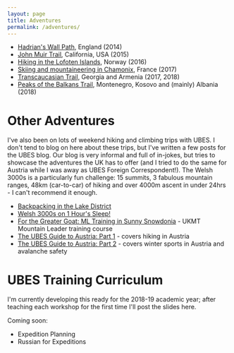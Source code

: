 ```yaml
---
layout: page
title: Adventures
permalink: /adventures/
---
```


* [Hadrian's Wall Path](/hadrians), England (2014)
* [John Muir Trail](/jmt), California, USA (2015)
* [Hiking in the Lofoten Islands](/lofoten), Norway (2016)
* [Skiing and mountaineering in Chamonix](/chamonix), France (2017)
* [Transcaucasian Trail](/tct), Georgia and Armenia (2017, 2018)
* [Peaks of the Balkans Trail](/balkans), Montenegro, Kosovo and (mainly) Albania (2018)

# Other Adventures
I've also been on lots of weekend hiking and climbing trips with UBES. I don't tend to blog on here about these trips, but I've written a few posts for the UBES blog. Our blog is very informal and full of in-jokes, but tries to showcase the adventures the UK has to offer (and I tried to do the same for Austria while I was away as UBES Foreign Correspondent!). The Welsh 3000s is a particularly fun challenge: 15 summits, 3 fabulous mountain ranges, 48km (car-to-car) of hiking and over 4000m ascent in under 24hrs - I can't recommend it enough.

* [Backpacking in the Lake District](https://www.ubes.co.uk/2016/03/21/backpacking-in-lake-distric/)
* [Welsh 3000s on 1 Hour's Sleep!](https://www.ubes.co.uk/2016/06/26/welsh-3000s-on-1hours-sleep-on-summi/)
* [For the Greater Goat: ML Training in Sunny Snowdonia](https://www.ubes.co.uk/2016/08/03/for-the-greater-goat-ml-training-in-sunny-snowdonia/) - UKMT Mountain Leader training course
* [The UBES Guide to Austria: Part 1](https://www.ubes.co.uk/2017/12/15/ubes-guide-austria-part-1/) - covers hiking in Austria
* [The UBES Guide to Austria: Part 2](https://www.ubes.co.uk/2018/03/02/ubes-guide-austria-part-2/) - covers winter sports in Austria and avalanche safety

# UBES Training Curriculum
I'm currently developing this ready for the 2018-19 academic year; after teaching each workshop for the first time I'll post the slides here.

Coming soon:
* Expedition Planning
* Russian for Expeditions
